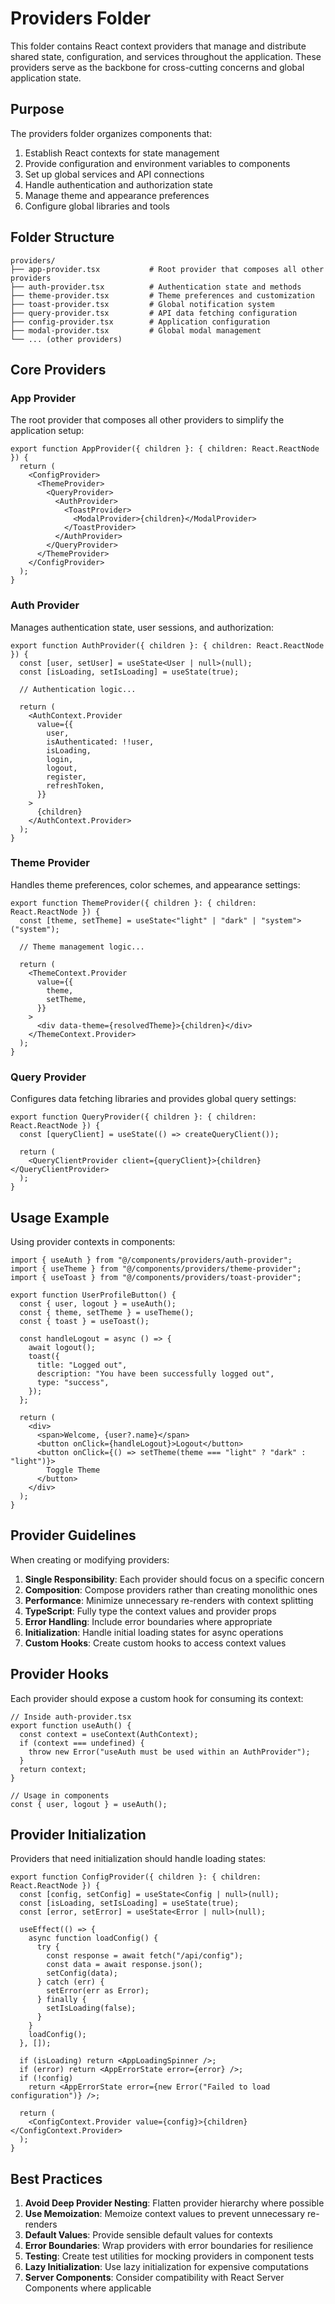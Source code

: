 # Providers Folder

This folder contains React context providers that manage and distribute shared state, configuration, and services throughout the application. These providers serve as the backbone for cross-cutting concerns and global application state.

## Purpose

The providers folder organizes components that:

1. Establish React contexts for state management
2. Provide configuration and environment variables to components
3. Set up global services and API connections
4. Handle authentication and authorization state
5. Manage theme and appearance preferences
6. Configure global libraries and tools

## Folder Structure

```
providers/
├── app-provider.tsx           # Root provider that composes all other providers
├── auth-provider.tsx          # Authentication state and methods
├── theme-provider.tsx         # Theme preferences and customization
├── toast-provider.tsx         # Global notification system
├── query-provider.tsx         # API data fetching configuration
├── config-provider.tsx        # Application configuration
├── modal-provider.tsx         # Global modal management
└── ... (other providers)
```

## Core Providers

### App Provider

The root provider that composes all other providers to simplify the application setup:

```tsx
export function AppProvider({ children }: { children: React.ReactNode }) {
  return (
    <ConfigProvider>
      <ThemeProvider>
        <QueryProvider>
          <AuthProvider>
            <ToastProvider>
              <ModalProvider>{children}</ModalProvider>
            </ToastProvider>
          </AuthProvider>
        </QueryProvider>
      </ThemeProvider>
    </ConfigProvider>
  );
}
```

### Auth Provider

Manages authentication state, user sessions, and authorization:

```tsx
export function AuthProvider({ children }: { children: React.ReactNode }) {
  const [user, setUser] = useState<User | null>(null);
  const [isLoading, setIsLoading] = useState(true);

  // Authentication logic...

  return (
    <AuthContext.Provider
      value={{
        user,
        isAuthenticated: !!user,
        isLoading,
        login,
        logout,
        register,
        refreshToken,
      }}
    >
      {children}
    </AuthContext.Provider>
  );
}
```

### Theme Provider

Handles theme preferences, color schemes, and appearance settings:

```tsx
export function ThemeProvider({ children }: { children: React.ReactNode }) {
  const [theme, setTheme] = useState<"light" | "dark" | "system">("system");

  // Theme management logic...

  return (
    <ThemeContext.Provider
      value={{
        theme,
        setTheme,
      }}
    >
      <div data-theme={resolvedTheme}>{children}</div>
    </ThemeContext.Provider>
  );
}
```

### Query Provider

Configures data fetching libraries and provides global query settings:

```tsx
export function QueryProvider({ children }: { children: React.ReactNode }) {
  const [queryClient] = useState(() => createQueryClient());

  return (
    <QueryClientProvider client={queryClient}>{children}</QueryClientProvider>
  );
}
```

## Usage Example

Using provider contexts in components:

```tsx
import { useAuth } from "@/components/providers/auth-provider";
import { useTheme } from "@/components/providers/theme-provider";
import { useToast } from "@/components/providers/toast-provider";

export function UserProfileButton() {
  const { user, logout } = useAuth();
  const { theme, setTheme } = useTheme();
  const { toast } = useToast();

  const handleLogout = async () => {
    await logout();
    toast({
      title: "Logged out",
      description: "You have been successfully logged out",
      type: "success",
    });
  };

  return (
    <div>
      <span>Welcome, {user?.name}</span>
      <button onClick={handleLogout}>Logout</button>
      <button onClick={() => setTheme(theme === "light" ? "dark" : "light")}>
        Toggle Theme
      </button>
    </div>
  );
}
```

## Provider Guidelines

When creating or modifying providers:

1. **Single Responsibility**: Each provider should focus on a specific concern
2. **Composition**: Compose providers rather than creating monolithic ones
3. **Performance**: Minimize unnecessary re-renders with context splitting
4. **TypeScript**: Fully type the context values and provider props
5. **Error Handling**: Include error boundaries where appropriate
6. **Initialization**: Handle initial loading states for async operations
7. **Custom Hooks**: Create custom hooks to access context values

## Provider Hooks

Each provider should expose a custom hook for consuming its context:

```tsx
// Inside auth-provider.tsx
export function useAuth() {
  const context = useContext(AuthContext);
  if (context === undefined) {
    throw new Error("useAuth must be used within an AuthProvider");
  }
  return context;
}

// Usage in components
const { user, logout } = useAuth();
```

## Provider Initialization

Providers that need initialization should handle loading states:

```tsx
export function ConfigProvider({ children }: { children: React.ReactNode }) {
  const [config, setConfig] = useState<Config | null>(null);
  const [isLoading, setIsLoading] = useState(true);
  const [error, setError] = useState<Error | null>(null);

  useEffect(() => {
    async function loadConfig() {
      try {
        const response = await fetch("/api/config");
        const data = await response.json();
        setConfig(data);
      } catch (err) {
        setError(err as Error);
      } finally {
        setIsLoading(false);
      }
    }
    loadConfig();
  }, []);

  if (isLoading) return <AppLoadingSpinner />;
  if (error) return <AppErrorState error={error} />;
  if (!config)
    return <AppErrorState error={new Error("Failed to load configuration")} />;

  return (
    <ConfigContext.Provider value={config}>{children}</ConfigContext.Provider>
  );
}
```

## Best Practices

1. **Avoid Deep Provider Nesting**: Flatten provider hierarchy where possible
2. **Use Memoization**: Memoize context values to prevent unnecessary re-renders
3. **Default Values**: Provide sensible default values for contexts
4. **Error Boundaries**: Wrap providers with error boundaries for resilience
5. **Testing**: Create test utilities for mocking providers in component tests
6. **Lazy Initialization**: Use lazy initialization for expensive computations
7. **Server Components**: Consider compatibility with React Server Components where applicable
